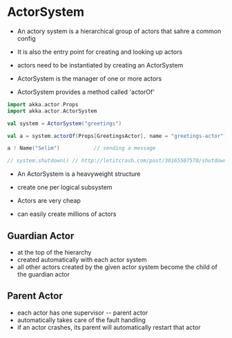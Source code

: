 # ActorSystem

- An actory system is a hierarchical group of actors that sahre a common config

- It is also the entry point for creating and looking up actors

- actors need to be instantiated by creating an ActorSystem

- ActorSystem is the manager of one or more actors

- ActorSystem provides a method called 'actorOf'

```scala
import akka.actor.Props
import akka.actor.ActorSystem

val system = ActorSystem("greetings")

val a = system.actorOf(Props[GreetingsActor], name = "greetings-actor")

a ! Name("Selim")           // sending a message

// system.shutdown() // http://letitcrash.com/post/30165507578/shutdown-patterns-in-akka-2
```

- An ActorSystem is a heavyweight structure
- create one per logical subsystem

- Actors are very cheap
- can easily create millions of actors

## Guardian Actor

- at the top of the hierarchy
- created automatically with each actor system
- all other actors created by the given actor system become the child of the guardian actor

## Parent Actor

- each actor has one supervisor -- parent actor
- automatically takes care of the fault handling
- if an actor crashes, its parent will automatically restart that actor
